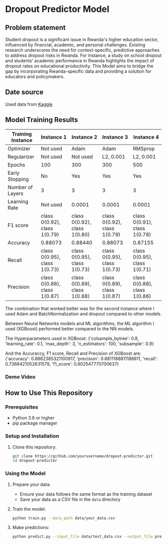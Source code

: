 # Dropout Predictor Model

## Problem statement

Student dropout is a significant issue in Rwanda's higher education sector, influenced by financial, academic, and personal challenges. Existing research underscores the need for context-specific, predictive approaches to address dropout risks in Rwanda. For instance, a study on school dropout and students' academic performance in Rwanda highlights the impact of dropout rates on educational productivity. This Model aims to bridge the gap by incorporating Rwanda-specific data and providing a solution for educators and policymakers.

## Date source

Used data from [Kaggle](https://www.kaggle.com/datasets/tulasiram574/students-dropout-and-academic-success)

## Model Training Results

| Training Instance | Instance 1                   | Instance 2                   | Instance 3                   | Instance 4                   |
| ----------------- | ---------------------------- | ---------------------------- | ---------------------------- | ---------------------------- |
| Optimizer         | Not used                     | Adam                         | Adam                         | RMSprop                      |
| Regularizer       | Not used                     | Not used                     | L2, 0.001                    | L2, 0.001                    |
| Epochs            | 100                          | 300                          | 300                          | 500                          |
| Early Stopping    | No                           | Yes                          | Yes                          | Yes                          |
| Number of Layers  | 3                            | 3                            | 3                            | 3                            |
| Learning Rate     | Not used                     | 0.0001                       | 0.0001                       | 0.0001                       |
| F1 score          | class 0(0.92), class 1(0.79) | class 0(0.92), class 1(0.80) | class 0(0.92), class 1(0.79) | class 0(0.91), class 1(0.78) |
| Accuracy          | 0.88073                      | 0.88440                      | 0.88073                      | 0.87155                      |
| Recall            | class 0(0.95), class 1(0.73) | class 0(0.95), class 1(0.73) | class 0(0.95), class 1(0.73) | class 0(0.95), class 1(0.71) |
| Precision         | class 0(0.88), class 1(0.87) | class 0(0.89), class 1(0.88) | class 0(0.89), class 1(0.87) | class 0(0.88), class 1(0.86) |

The combination that worked better was for the second instance where I used Adam and BatchNormalization and dropout compared to other models.

Between Neural Networks models and ML algorithms, the ML algorithm I used (XGBoost) performed better compared to the NN models.

The Hyperparameters used in XGBoost:
{'colsample_bytree': 0.8, 'learning_rate': 0.1, 'max_depth': 3, 'n_estimators': 100, 'subsample': 0.9}

And the Accuraccy, F1 score, Recall and Precision of XGBoost are:
{'accuracy': 0.8862385321100917, 'precision': 0.8811188811188811, 'recall': 0.7368421052631579, 'f1_score': 0.802547770700637}

### Demo Video

## How to Use This Repository

### Prerequisites

- Python 3.8 or higher
- pip package manager

### Setup and Installation

1. Clone this repository:
   ```bash
   git clone https://github.com/yourusername/dropout-predictor.git
   cd dropout-predictor
   ```

### Using the Model

1. Prepare your data:

   - Ensure your data follows the same format as the training dataset
   - Save your data as a CSV file in the `data` directory

2. Train the model:

   ```bash
   python train.py --data_path data/your_data.csv
   ```

3. Make predictions:
   ```bash
   python predict.py --input_file data/test_data.csv --output_file predictions.csv
   ```
